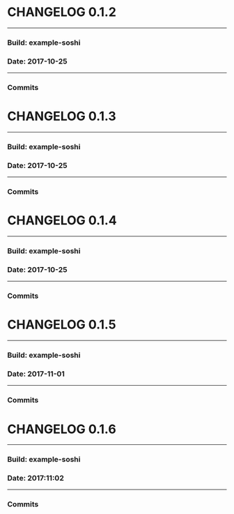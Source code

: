
# CHANGELOG 0.1.2 

---
### Build: example-soshi 

### Date: 2017-10-25 

---
### Commits 




# CHANGELOG 0.1.3 

---
### Build: example-soshi 

### Date: 2017-10-25 

---
### Commits 




# CHANGELOG 0.1.4 

---
### Build: example-soshi 

### Date: 2017-10-25 

---
### Commits 




# CHANGELOG 0.1.5 

---
### Build: example-soshi 

### Date: 2017-11-01 

---
### Commits 




# CHANGELOG 0.1.6 

---
### Build: example-soshi 

### Date: 2017:11:02 

---
### Commits 


